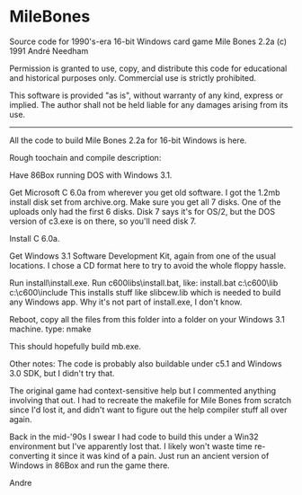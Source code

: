 # MileBones
Source code for 1990's-era 16-bit Windows card game Mile Bones 2.2a
(c) 1991 André Needham

Permission is granted to use, copy, and distribute this code for educational and historical purposes only. Commercial use is strictly prohibited.

This software is provided "as is", without warranty of any kind, express or implied. The author shall not be held liable for any damages arising from its use.

---

All the code to build Mile Bones 2.2a for 16-bit Windows is here.

Rough toochain and compile description:

Have 86Box running DOS with Windows 3.1.

Get Microsoft C 6.0a from wherever you get old software.  I got the 1.2mb install disk set from archive.org.  Make sure you get all 7 disks.  One of the uploads only had the first 6 disks.  Disk 7 says it's for OS/2, but the DOS version of c3.exe is on there, so you'll need disk 7.

Install C 6.0a.

Get Windows 3.1 Software Development Kit, again from one of the usual locations.  I chose a CD format here to try to avoid the whole floppy hassle.

Run install\install.exe.
Run c600libs\install.bat, like: install.bat c:\c600\lib c:\c600\include
This installs stuff like slibcew.lib which is needed to build any Windows app.  Why it's not part of install.exe, I don't know.

Reboot, copy all the files from this folder into a folder on your Windows 3.1 machine.
type: nmake

This should hopefully build mb.exe.

Other notes:
The code is probably also buildable under c5.1 and Windows 3.0 SDK, but I didn't try that.

The original game had context-sensitive help but I commented anything involving that out.  I had to recreate the makefile for Mile Bones from scratch since I'd lost it, and didn't want to figure out the help compiler stuff all over again.

Back in the mid-'90s I swear I had code to build this under a Win32 environment but I've apparently lost that.  I likely won't waste time re-converting it since it was kind of a pain.  Just run an ancient version of Windows in 86Box and run the game there.

Andre
